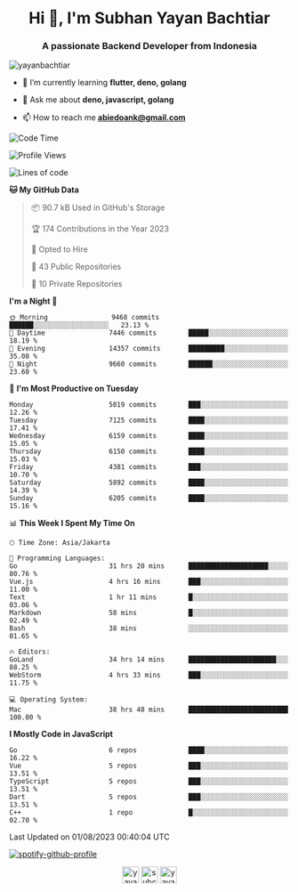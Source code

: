 <h1 align="center">Hi 👋, I'm Subhan Yayan Bachtiar</h1>
<h3 align="center">A passionate Backend Developer from Indonesia</h3>

<p align="left"> <img src="https://komarev.com/ghpvc/?username=yayanbachtiar" alt="yayanbachtiar" /> </p>

- 🌱 I’m currently learning **flutter, deno, golang**

- 💬 Ask me about **deno, javascript, golang**

- 📫 How to reach me **abiedoank@gmail.com**

<!--START_SECTION:waka-->
![Code Time](http://img.shields.io/badge/Code%20Time-5%2C665%20hrs%2014%20mins-blue)

![Profile Views](http://img.shields.io/badge/Profile%20Views-0-blue)

![Lines of code](https://img.shields.io/badge/From%20Hello%20World%20I%27ve%20Written-44.8%20million%20lines%20of%20code-blue)

**🐱 My GitHub Data** 

> 📦 90.7 kB Used in GitHub's Storage 
 > 
> 🏆 174 Contributions in the Year 2023
 > 
> 💼 Opted to Hire
 > 
> 📜 43 Public Repositories 
 > 
> 🔑 10 Private Repositories 
 > 
**I'm a Night 🦉** 

```text
🌞 Morning                9468 commits        ██████░░░░░░░░░░░░░░░░░░░   23.13 % 
🌆 Daytime                7446 commits        █████░░░░░░░░░░░░░░░░░░░░   18.19 % 
🌃 Evening                14357 commits       █████████░░░░░░░░░░░░░░░░   35.08 % 
🌙 Night                  9660 commits        ██████░░░░░░░░░░░░░░░░░░░   23.60 % 
```
📅 **I'm Most Productive on Tuesday** 

```text
Monday                   5019 commits        ███░░░░░░░░░░░░░░░░░░░░░░   12.26 % 
Tuesday                  7125 commits        ████░░░░░░░░░░░░░░░░░░░░░   17.41 % 
Wednesday                6159 commits        ████░░░░░░░░░░░░░░░░░░░░░   15.05 % 
Thursday                 6150 commits        ████░░░░░░░░░░░░░░░░░░░░░   15.03 % 
Friday                   4381 commits        ███░░░░░░░░░░░░░░░░░░░░░░   10.70 % 
Saturday                 5892 commits        ████░░░░░░░░░░░░░░░░░░░░░   14.39 % 
Sunday                   6205 commits        ████░░░░░░░░░░░░░░░░░░░░░   15.16 % 
```


📊 **This Week I Spent My Time On** 

```text
🕑︎ Time Zone: Asia/Jakarta

💬 Programming Languages: 
Go                       31 hrs 20 mins      ████████████████████░░░░░   80.76 % 
Vue.js                   4 hrs 16 mins       ███░░░░░░░░░░░░░░░░░░░░░░   11.00 % 
Text                     1 hr 11 mins        █░░░░░░░░░░░░░░░░░░░░░░░░   03.06 % 
Markdown                 58 mins             █░░░░░░░░░░░░░░░░░░░░░░░░   02.49 % 
Bash                     38 mins             ░░░░░░░░░░░░░░░░░░░░░░░░░   01.65 % 

🔥 Editors: 
GoLand                   34 hrs 14 mins      ██████████████████████░░░   88.25 % 
WebStorm                 4 hrs 33 mins       ███░░░░░░░░░░░░░░░░░░░░░░   11.75 % 

💻 Operating System: 
Mac                      38 hrs 48 mins      █████████████████████████   100.00 % 
```

**I Mostly Code in JavaScript** 

```text
Go                       6 repos             ████░░░░░░░░░░░░░░░░░░░░░   16.22 % 
Vue                      5 repos             ███░░░░░░░░░░░░░░░░░░░░░░   13.51 % 
TypeScript               5 repos             ███░░░░░░░░░░░░░░░░░░░░░░   13.51 % 
Dart                     5 repos             ███░░░░░░░░░░░░░░░░░░░░░░   13.51 % 
C++                      1 repo              █░░░░░░░░░░░░░░░░░░░░░░░░   02.70 % 
```




 Last Updated on 01/08/2023 00:40:04 UTC
<!--END_SECTION:waka-->

[![spotify-github-profile](https://spotify-github-profile.vercel.app/api/view?uid=31qtu2k4v3mbxp7clcmm6imuqq6e&cover_image=true&theme=default&show_offline=false&bar_color=53b14f&bar_color_cover=true)](https://github.com/kittinan/spotify-github-profile)


<p align="center">
<a href="https://dev.to/yayanbachtiar" target="blank"><img align="center" src="https://cdn.jsdelivr.net/npm/simple-icons@3.0.1/icons/dev-dot-to.svg" alt="yayanbachtiar" height="30" width="30" /></a>
<a href="https://linkedin.com/in/subchanyayanbachtiar" target="blank"><img align="center" src="https://cdn.jsdelivr.net/npm/simple-icons@3.0.1/icons/linkedin.svg" alt="subchanyayanbachtiar" height="30" width="30" /></a>
<a href="https://codesandbox.com/yayanbachtiar" target="blank"><img align="center" src="https://cdn.jsdelivr.net/npm/simple-icons@3.0.1/icons/codesandbox.svg" alt="yayanbachtiar" height="30" width="30" /></a>
</p>

